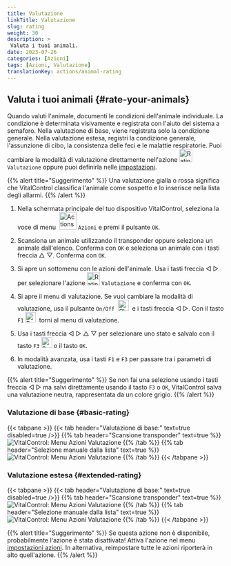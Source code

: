 ```yaml
---
title: Valutazione
linkTitle: Valutazione
slug: rating
weight: 30
description: >
 Valuta i tuoi animali.
date: 2023-07-26
categories: [Azioni]
tags: [Azioni, Valutazione]
translationKey: actions/animal-rating
---
```


## Valuta i tuoi animali {#rate-your-animals}

Quando valuti l'animale, documenti le condizioni dell'animale individuale. La condizione è determinata visivamente e registrata con l'aiuto del sistema a semaforo. Nella valutazione di base, viene registrata solo la condizione generale. Nella valutazione estesa, registri la condizione generale, l'assunzione di cibo, la consistenza delle feci e le malattie respiratorie. Puoi cambiare la modalità di valutazione direttamente nell'azione <img src="/icons/actions/rating.svg" width="30" align="bottom" alt="Rating" /> `Valutazione` oppure puoi definirla nelle [impostazioni](../../settings/data-acquisition/#mode-of-animal-rating).

{{% alert title="Suggerimento" %}}
Una valutazione gialla o rossa significa che VitalControl classifica l'animale come sospetto e lo inserisce nella lista degli allarmi.
{{% /alert %}}

1. Nella schermata principale del tuo dispositivo VitalControl, seleziona la voce di menu &nbsp;<img src="/icons/actions.svg" width="40" align="bottom" alt="Actions" /> `Azioni` e premi il pulsante `OK`.

2. Scansiona un animale utilizzando il transponder oppure seleziona un animale dall'elenco. Conferma con `OK` e seleziona un animale con i tasti freccia △ ▽. Conferma con `OK`.

3. Si apre un sottomenu con le azioni dell'animale. Usa i tasti freccia ◁ ▷ per selezionare l'azione <img src="/icons/actions/rating.svg" width="30" align="bottom" alt="Rating" /> `Valutazione` e conferma con `OK`.

4. Si apre il menu di valutazione. Se vuoi cambiare la modalità di valutazione, usa il pulsante `On/Off` &nbsp;<img src="/icons/gear.svg" width="25" align="bottom" alt="Chain-of-actions" />&nbsp; e i tasti freccia ◁ ▷. Con il tasto `F1` <img src="/icons/footer/exit.svg" width="24" align="bottom" alt="Back" />&nbsp; torni al menu di valutazione.

5. Usa i tasti freccia ◁ ▷ △ ▽ per selezionare uno stato e salvalo con il tasto `F3` <img src="/icons/footer/save.svg" width="25" align="bottom" alt="Save" /> o il tasto `OK`.


6. In modalità avanzata, usa i tasti `F1` e `F3` per passare tra i parametri di valutazione.

{{% alert title="Suggerimento" %}}
Se non fai una selezione usando i tasti freccia ◁ ▷ ma salvi direttamente usando il tasto `F3` o `OK`, VitalControl salva una valutazione neutra, rappresentata da un colore grigio.
{{% /alert %}}

### Valutazione di base {#basic-rating}

{{< tabpane >}}
{{< tab header="Valutazione di base:" text=true disabled=true />}}
{{% tab header="Scansione transponder" text=true %}}
![VitalControl: Menu Azioni Valutazione](../images/basicrating-scan.png "Valutazione di base")
{{% /tab %}}
{{% tab header="Selezione manuale dalla lista" text=true %}}
![VitalControl: Menu Azioni Valutazione](../images/basicrating.png "Valutazione di base")
{{% /tab %}}
{{< /tabpane >}}

### Valutazione estesa {#extended-rating}

{{< tabpane >}}
{{< tab header="Valutazione di base:" text=true disabled=true />}}
{{% tab header="Scansione transponder" text=true %}}
![VitalControl: Menu Azioni Valutazione](../images/extendedrating-scan.png "Valutazione estesa")
{{% /tab %}}
{{% tab header="Selezione manuale dalla lista" text=true %}}
![VitalControl: Menu Azioni Valutazione](../images/extendedrating.png "Valutazione estesa")
{{% /tab %}}
{{< /tabpane >}}

{{% alert title="Suggerimento" %}}
Se questa azione non è disponibile, probabilmente l'azione è stata disattivata! Attiva l'azione nel menu [impostazioni azioni](../settings/). In alternativa, reimpostare tutte le azioni riporterà in alto quell'azione.
{{% /alert %}}
